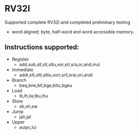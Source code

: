 # RV32I
Supported complete RV32I and completed preliminary testing
- word aligned; byte, half-word and word accessible memory. 
## Instructions supported:
- Register
	- add,sub,sll,slt,sltu,xor,srl,sra,or,and,mul
- Immediate
	- addi,slli,slti,sltiu,xori,srli,srai,ori,andi
- Branch
	- beq,bne,blt,bge,bltu,bgeu
- Load
	- lb,lh,lw,lbu,lhu
- Store
	- sb,sh,sw
- Jump
	- jalr,jal
- Upper
	- auipc,lui

